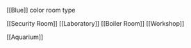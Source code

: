 [[Blue]] color room type

[[Security Room]]
[[Laboratory]]
[[Boiler Room]]
[[Workshop]]


[[Aquarium]]